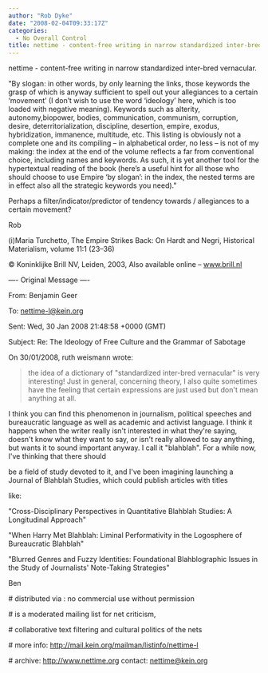 ```yaml
---
author: "Rob Dyke"
date: "2008-02-04T09:33:17Z"
categories:
  - No Overall Control
title: nettime - content-free writing in narrow standardized inter-bred vernacular
---
```

nettime - content-free writing in narrow standardized inter-bred vernacular.

"By slogan: in other words, by only learning the links, those keywords the grasp of which is anyway sufficient to spell out your allegiances to a certain ‘movement’ (I don’t wish to use the word ‘ideology’ here, which is too loaded with negative meaning). Keywords such as alterity, autonomy,biopower, bodies, communication, communism, corruption, desire, deterritorialization, discipline, desertion, empire, exodus, hybridization, immanence, multitude, etc. This listing is obviously not a complete one and its compiling – in alphabetical order, no less – is not of my making: the index at the end of the volume reflects a far from conventional choice, including names and keywords. As such, it is yet another tool for the hypertextual reading of the book (here’s a useful hint for all those who should choose to use Empire ‘by slogan’: in the index, the nested terms are in effect also all the strategic keywords you need)."

Perhaps a filter/indicator/predictor of tendency towards / allegiances to a certain movement?

Rob

(i)Maria Turchetto, The Empire Strikes Back: On Hardt and Negri, Historical Materialism, volume 11:1 (23–36)
  
© Koninklijke Brill NV, Leiden, 2003, Also available online – <a class="zUrl" target="_blank" href="http://www.brill.nl/">www.brill.nl</a>

<!--more-->

&#8212;- Original Message &#8212;-
  
From: Benjamin Geer
  
To: nettime-l@kein.org
  
Sent: Wed, 30 Jan 2008 21:48:58 +0000 (GMT)
  
Subject: Re: The Ideology of Free Culture and the Grammar of Sabotage

On 30/01/2008, ruth weismann wrote:

> the idea of a dictionary of "standardized inter-bred vernacular" is very interesting! Just in general, concerning theory, I also quite sometimes have the feeling that certain expressions are just used but don't mean anything at all.

I think you can find this phenomenon in journalism, political speeches and bureaucratic language as well as academic and activist language. I think it happens when the writer really isn't interested in what they're saying, doesn't know what they want to say, or isn't really allowed to say anything, but wants it to sound important anyway. I call it "blahblah". For a while now, I've thinking that there should
  
be a field of study devoted to it, and I've been imagining launching a Journal of Blahblah Studies, which could publish articles with titles
  
like:
  
"Cross-Disciplinary Perspectives in Quantitative Blahblah Studies: A Longitudinal Approach"

"When Harry Met Blahblah: Liminal Performativity in the Logosphere of Bureaucratic Blahblah"

"Blurred Genres and Fuzzy Identities: Foundational Blahblographic Issues in the Study of Journalists' Note-Taking Strategies"

Ben

\# distributed via : no commercial use without permission
  
\# is a moderated mailing list for net criticism,
  
\# collaborative text filtering and cultural politics of the nets
  
\# more info: <a class="zUrl" target="_blank" href="http://mail.kein.org/mailman/listinfo/nettime-l">http://mail.kein.org/mailman/listinfo/nettime-l</a>
  
\# archive: <a class="zUrl" target="_blank" href="http://www.nettime.org/">http://www.nettime.org</a> contact: nettime@kein.org
